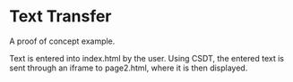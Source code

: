 # Text Transfer

A proof of concept example.

Text is entered into index.html by the user. Using CSDT, the entered text is sent through an iframe to page2.html, where it is then displayed.
